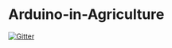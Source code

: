 # Arduino-in-Agriculture

[![Gitter](https://badges.gitter.im/kumareshmsp221/Arduino-in-Agriculture.svg)](https://gitter.im/kumareshmsp221/Arduino-in-Agriculture?utm_source=badge&utm_medium=badge&utm_campaign=pr-badge&utm_content=badge)
